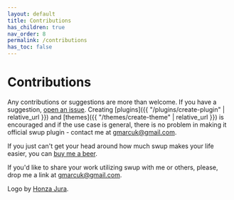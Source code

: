 ```yaml
---
layout: default
title: Contributions
has_children: true
nav_order: 8
permalink: /contributions
has_toc: false
---
```


# Contributions
Any contributions or suggestions are more than welcome. If you have a suggestion, [open an issue](https://github.com/swup/swup/issues/new). 
Creating [plugins]({{ "/plugins/create-plugin" | relative_url }}) and [themes]({{ "/themes/create-theme" | relative_url }}) is encouraged and if the use case is general, 
there is no problem in making it official swup plugin - contact me at <a href="mailto:gmarcuk@gmail.com?subject=I want to be a swup contributor">gmarcuk@gmail.com</a>. 
  
If you just can't get your head around how much swup makes your life easier, you can [buy me a beer](https://www.paypal.me/gmrchk).  

If you'd like to share your work utilizing swup with me or others, please, drop me a link at <a href="mailto:gmarcuk@gmail.com?subject=My awesome project using swup">gmarcuk@gmail.com</a>.

Logo by [Honza Jura](https://twitter.com/honzajura).  
